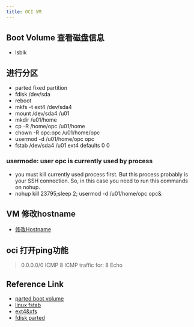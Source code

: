 ```yaml
---
title: OCI VM
---
```

## Boot Volume 查看磁盘信息
- lsblk
## 进行分区
- parted fixed partition
- fdisk /dev/sda
- reboot
- mkfs -t ext4 /dev/sda4
- mount /dev/sda4 /u01
- mkdir /u01/home
- cp -R /home/opc /u01/home
- chown -R opc:opc /u01/home/opc
- usermod -d /u01/home/opc opc
- fstab  /dev/sda4 /u01 ext4 defaults 0 0

### usermode: user opc is currently used by process
- you must kill currently used process first. But this process probably is your SSH connection. So, in this case you need to run this commands on nohup.
- nohup kill 23795;sleep 2; usermod -d /u01/home/opc opc&
## VM 修改hostname
- [修改Hostname](https://einstein.oracle.com/apex/f?p=300000:Q:106410300071800::NO::QUESTION:impact-of-setting-preserve-hostinfo-2-in-the-etc-oci-hostname-conf-file-1900)
## oci 打开ping功能 

>0.0.0.0/0      ICMP                    8       ICMP traffic for: 8 Echo

## Reference Link
- [parted boot volume](https://docs.cloud.oracle.com/iaas/Content/Block/Tasks/extendingbootpartition.htm?Highlight=parted)
- [linux fstab](https://qiita.com/chinaperfirect/items/a525e4db0fae036b94f5)
- [ext4&xfs](https://blog.csdn.net/zhouchang3/article/details/52996100)
- [fdisk parted](https://www.cnblogs.com/MYSQLZOUQI/p/4818174.html)
